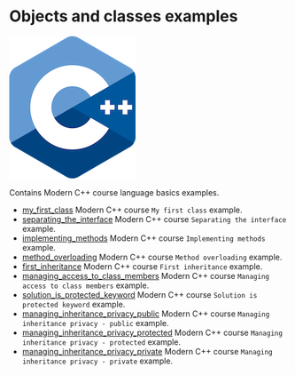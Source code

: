 # Objects and classes examples

![logo](../../../docs/pictures/logo.png)

Contains Modern C++ course language basics examples.

* [my_first_class](my_first_class/README.md) Modern C++ course `My first class` example.
* [separating_the_interface](separating_the_interface/README.md) Modern C++ course `Separating the interface` example.
* [implementing_methods](implementing_methods/README.md) Modern C++ course `Implementing methods` example.
* [method_overloading](method_overloading/README.md) Modern C++ course `Method overloading` example.
* [first_inheritance](first_inheritance/README.md) Modern C++ course `First inheritance` example.
* [managing_access_to_class_members](managing_access_to_class_members/README.md) Modern C++ course `Managing access to class members` example.
* [solution_is_protected_keyword](solution_is_protected_keyword/README.md) Modern C++ course `Solution is protected keyword` example.
* [managing_inheritance_privacy_public](managing_inheritance_privacy_public/README.md) Modern C++ course `Managing inheritance privacy - public` example.
* [managing_inheritance_privacy_protected](managing_inheritance_privacy_protected/README.md) Modern C++ course `Managing inheritance privacy - protected` example.
* [managing_inheritance_privacy_private](managing_inheritance_privacy_private/README.md) Modern C++ course `Managing inheritance privacy - private` example.
